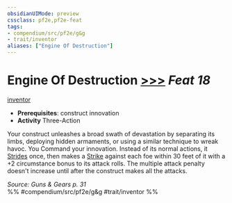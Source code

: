 ```yaml
---
obsidianUIMode: preview
cssclass: pf2e,pf2e-feat
tags:
- compendium/src/pf2e/g&g
- trait/inventor
aliases: ["Engine Of Destruction"]
---
```

# Engine Of Destruction  [>>>](../../rules/core-rulebook/chapter-9-playing-the-game.md#Actions "Three-Action") *Feat 18*  
[inventor](../../rules/traits/inventor-g-g.md)  

- **Prerequisites**: construct innovation
- **Activity** Three-Action

Your construct unleashes a broad swath of devastation by separating its limbs, deploying hidden armaments, or using a similar technique to wreak havoc. You Command your innovation. Instead of its normal actions, it [Strides](../../rules/actions/stride.md) once, then makes a [Strike](../../rules/actions/strike.md) against each foe within 30 feet of it with a +2 circumstance bonus to its attack rolls. The multiple attack penalty doesn't increase until after the construct makes all the attacks.

*Source: Guns & Gears p. 31*  
%% #compendium/src/pf2e/g&g #trait/inventor %%
